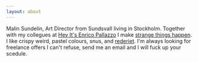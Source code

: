 ```yaml
---
layout: about
---
```

Malin Sundelin, Art Director from Sundsvall living in Stockholm. Together with my collegues at [Hey It's Enrico Pallazzo](http://www.heyitsenricopallazzo.se/) I make [strange things happen](http://www.heyitsenricopallazzo.se/cases/). I like crispy weird, pastel colours, snus, and [rederiet](http://en.wikipedia.org/wiki/Rederiet). I'm always looking for freelance offers I can't refuse, send me an email and I will fuck up your scedule. 



